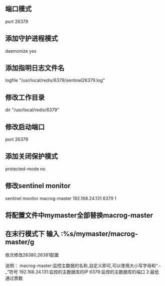  
 ## 端口模式
 
 port 26379
 
 ## 添加守护进程模式
 
 daemonize yes

 ## 添加指明日志文件名

 logfile "/usr/local/redis/6379/sentinel26379.log"

 ## 修改工作目录
 
 dir "/usr/local/redis/6379"

 ## 修改启动端口
 
 port 26379

 ## 添加关闭保护模式
 
 protected-mode no

 ## 修改sentinel monitor
 
 sentinel monitor macrog-master 192.168.24.131 6379 1

 ## 将配置文件中mymaster全部替换macrog-master
 ## 在末行模式下 输入 :%s/mymaster/macrog-master/g

 依次修改26380,26381配置

 说明：
 macrog-master:监控主数据的名称,自定义即可,可以使用大小写字母和“.-_”符号
 192.168.24.131:监控的主数据库的IP
 6379:监控的主数据库的端口
 2:最低通过票数
